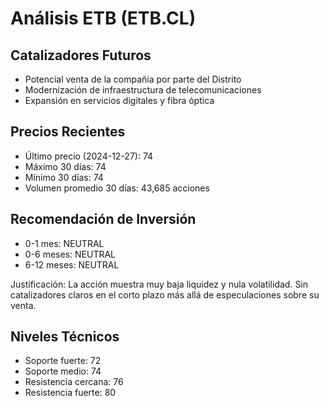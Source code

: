 # Análisis ETB (ETB.CL)

## Catalizadores Futuros

- Potencial venta de la compañía por parte del Distrito
- Modernización de infraestructura de telecomunicaciones
- Expansión en servicios digitales y fibra óptica

## Precios Recientes

- Último precio (2024-12-27): 74
- Máximo 30 días: 74
- Mínimo 30 días: 74
- Volumen promedio 30 días: 43,685 acciones

## Recomendación de Inversión

- 0-1 mes: NEUTRAL
- 0-6 meses: NEUTRAL
- 6-12 meses: NEUTRAL

Justificación: La acción muestra muy baja liquidez y nula volatilidad. Sin catalizadores claros en el corto plazo más allá de especulaciones sobre su venta.

## Niveles Técnicos

- Soporte fuerte: 72
- Soporte medio: 74
- Resistencia cercana: 76
- Resistencia fuerte: 80
